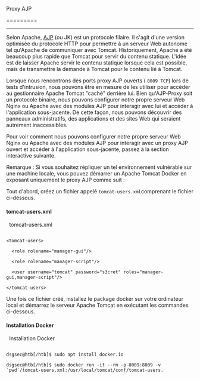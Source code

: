 Proxy AJP

=========

* * * * *

Selon Apache, [AJP](https://cwiki.apache.org/confluence/display/TOMCAT/Connectors) (ou JK) est un protocole filaire. Il s'agit d'une version optimisée du protocole HTTP pour permettre à un serveur Web autonome tel qu'Apache de communiquer avec Tomcat. Historiquement, Apache a été beaucoup plus rapide que Tomcat pour servir du contenu statique. L'idée est de laisser Apache servir le contenu statique lorsque cela est possible, mais de transmettre la demande à Tomcat pour le contenu lié à Tomcat.

Lorsque nous rencontrons des ports proxy AJP ouverts ( `8009 TCP`) lors de tests d'intrusion, nous pouvons être en mesure de les utiliser pour accéder au gestionnaire Apache Tomcat "caché" derrière lui. Bien qu'AJP-Proxy soit un protocole binaire, nous pouvons configurer notre propre serveur Web Nginx ou Apache avec des modules AJP pour interagir avec lui et accéder à l'application sous-jacente. De cette façon, nous pouvons découvrir des panneaux administratifs, des applications et des sites Web qui seraient autrement inaccessibles.

Pour voir comment nous pouvons configurer notre propre serveur Web Nginx ou Apache avec des modules AJP pour interagir avec un proxy AJP ouvert et accéder à l'application sous-jacente, passez à la section interactive suivante.

Remarque : Si vous souhaitez répliquer un tel environnement vulnérable sur une machine locale, vous pouvez démarrer un Apache Tomcat Docker en exposant uniquement le proxy AJP comme suit :

Tout d'abord, créez un fichier appelé `tomcat-users.xml`comprenant le fichier ci-dessous.

#### tomcat-users.xml

  tomcat-users.xml

```

<tomcat-users>

  <role rolename="manager-gui"/>

  <role rolename="manager-script"/>

  <user username="tomcat" password="s3cret" roles="manager-gui,manager-script"/>

</tomcat-users>

```

Une fois ce fichier créé, installez le package docker sur votre ordinateur local et démarrez le serveur Apache Tomcat en exécutant les commandes ci-dessous.

#### Installation Docker

  Installation Docker

```

dsgsec@htb[/htb]$ sudo apt install docker.io

dsgsec@htb[/htb]$ sudo docker run -it --rm -p 8009:8009 -v `pwd`/tomcat-users.xml:/usr/local/tomcat/conf/tomcat-users.

```
